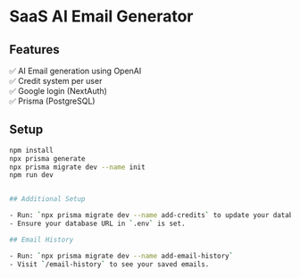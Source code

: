 # SaaS AI Email Generator

## Features

✅ AI Email generation using OpenAI  
✅ Credit system per user  
✅ Google login (NextAuth)  
✅ Prisma (PostgreSQL)  

## Setup

```bash
npm install
npx prisma generate
npx prisma migrate dev --name init
npm run dev


## Additional Setup

- Run: `npx prisma migrate dev --name add-credits` to update your database.
- Ensure your database URL in `.env` is set.

## Email History

- Run: `npx prisma migrate dev --name add-email-history`
- Visit `/email-history` to see your saved emails.
